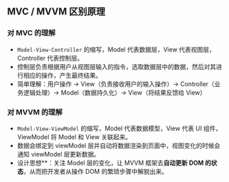 ## MVC / MVVM 区别原理

### 对 MVC 的理解

- `Model-View-Controller` 的缩写，Model 代表数据层，View 代表视图层，Controller 代表控制层。
- 控制层负责根据用户从视图层输入的指令，选取数据层中的数据，然后对其进行相应的操作，产生最终结果。
- 简单理解：用户操作 -> View（负责接收用户的输入操作）-> Controller（业务逻辑处理）-> Model（数据持久化）-> View（将结果反馈给 View）

### 对 MVVM 的理解

- `Model-View-ViewModel` 的缩写，Model 代表数据模型，View 代表 UI 组件，ViewModel 将 Model 和 View 关联起来。
- 数据会绑定到 viewModel 层并自动将数据渲染到页面中，视图变化的时候会通知 viewModel 层更新数据。
- 设计思想**：关注 Model 层的变化，让 MVVM 框架去**自动更新 DOM 的状态**，从而把开发者从操作 DOM 的繁琐步骤中解脱出来。